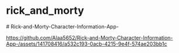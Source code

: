 # rick_and_morty
#   R i c k - a n d - M o r t y - C h a r a c t e r - I n f o r m a t i o n - A p p - 


 
 

https://github.com/Alaa5652/Rick-and-Morty-Character-Information-App-/assets/141708416/a532c193-0acb-4215-9e4f-574ae203bb1c

